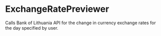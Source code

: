 # ExchangeRatePreviewer
Calls Bank of Lithuania API for the change in currency exchange rates for the day specified by user.
